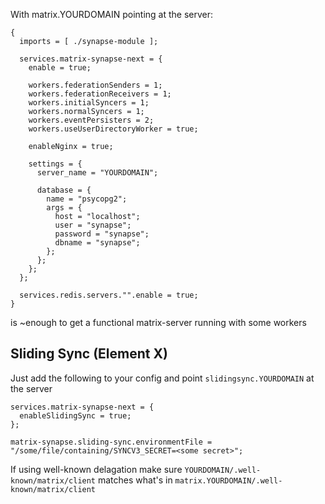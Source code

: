 With matrix.YOURDOMAIN pointing at the server:

```
{
  imports = [ ./synapse-module ];

  services.matrix-synapse-next = {
    enable = true;

    workers.federationSenders = 1;
    workers.federationReceivers = 1;
    workers.initialSyncers = 1;
    workers.normalSyncers = 1;
    workers.eventPersisters = 2;
    workers.useUserDirectoryWorker = true;

    enableNginx = true;

    settings = {
      server_name = "YOURDOMAIN";
      
      database = {
        name = "psycopg2";
        args = {
          host = "localhost";
          user = "synapse";
          password = "synapse";
          dbname = "synapse";
        };
      };
    };
  };
  
  services.redis.servers."".enable = true;
}
```

is ~enough to get a functional matrix-server running with some workers

## Sliding Sync (Element X)

Just add the following to your config and point `slidingsync.YOURDOMAIN` at the server

```
services.matrix-synapse-next = {
  enableSlidingSync = true;
};

matrix-synapse.sliding-sync.environmentFile = "/some/file/containing/SYNCV3_SECRET=<some secret>";

```

If using well-known delagation make sure `YOURDOMAIN/.well-known/matrix/client` matches
what's in `matrix.YOURDOMAIN/.well-known/matrix/client`
